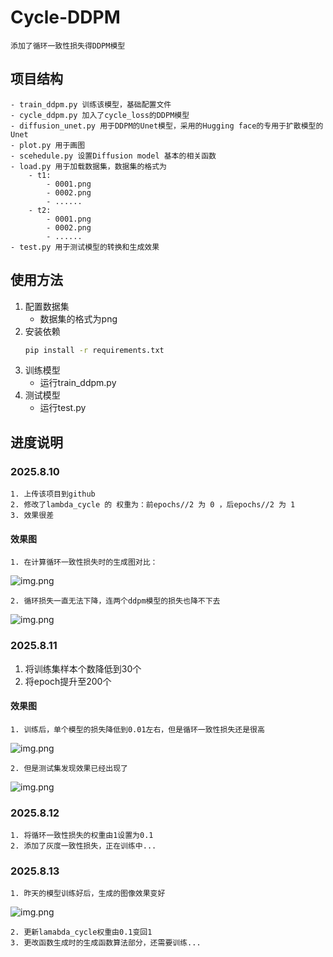 # Cycle-DDPM
    添加了循环一致性损失得DDPM模型

## 项目结构
    - train_ddpm.py 训练该模型，基础配置文件
    - cycle_ddpm.py 加入了cycle_loss的DDPM模型
    - diffusion_unet.py 用于DDPM的Unet模型，采用的Hugging face的专用于扩散模型的Unet
    - plot.py 用于画图
    - scehedule.py 设置Diffusion model 基本的相关函数
    - load.py 用于加载数据集，数据集的格式为
        - t1:
            - 0001.png
            - 0002.png
            - ......
        - t2:
            - 0001.png
            - 0002.png
            - ......
    - test.py 用于测试模型的转换和生成效果

## 使用方法
1. 配置数据集
   - 数据集的格式为png
2. 安装依赖
    ```bash
    pip install -r requirements.txt
   ```
3. 训练模型
   - 运行train_ddpm.py 
4. 测试模型
   - 运行test.py

## 进度说明

### 2025.8.10
    1. 上传该项目到github
    2. 修改了lambda_cycle 的 权重为：前epochs//2 为 0 ，后epochs//2 为 1
    3. 效果很差
#### 效果图
    1. 在计算循环一致性损失时的生成图对比：
![img.png](examples/2025_8_10_1.png)

    2. 循环损失一直无法下降，连两个ddpm模型的损失也降不下去
![img.png](examples/2025_8_10_2.png)

### 2025.8.11
1. 将训练集样本个数降低到30个
2. 将epoch提升至200个

#### 效果图
    1. 训练后，单个模型的损失降低到0.01左右，但是循环一致性损失还是很高
![img.png](examples/2025_8_11_2.png)

    2. 但是测试集发现效果已经出现了
![img.png](examples/2025_8_11_1.png)

### 2025.8.12
    1. 将循环一致性损失的权重由1设置为0.1
    2. 添加了灰度一致性损失，正在训练中...
### 2025.8.13

    1. 昨天的模型训练好后，生成的图像效果变好
![img.png](examples/2025_8_13_1.png)

    2. 更新lamabda_cycle权重由0.1变回1
    3. 更改函数生成时的生成函数算法部分，还需要训练...